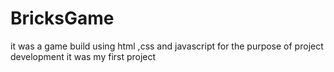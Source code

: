 # BricksGame
it was a game build using html ,css and javascript for the purpose of project development
it was my first project 
